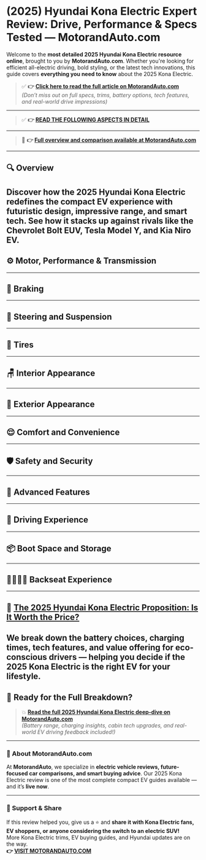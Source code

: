 # (2025) Hyundai Kona Electric Expert Review: Drive, Performance & Specs Tested — MotorandAuto.com  

Welcome to the **most detailed 2025 Hyundai Kona Electric resource online**, brought to you by **MotorandAuto.com**. Whether you're looking for efficient all-electric driving, bold styling, or the latest tech innovations, this guide covers **everything you need to know** about the 2025 Kona Electric.

> ✅ **👉 [Click here to read the full article on MotorandAuto.com](https://motorandauto.com/2025-hyundai-kona-electric-expert-review-drive-performance-specs-tested/)**  
> *(Don’t miss out on full specs, trims, battery options, tech features, and real-world drive impressions)*

---
> ✅ **👉 [READ THE FOLLOWING ASPECTS IN DETAIL](https://motorandauto.com/2025-hyundai-kona-electric-expert-review-drive-performance-specs-tested/)**

---
> 📌 **👉 [Full overview and comparison available at MotorandAuto.com](https://motorandauto.com/2025-hyundai-kona-electric-expert-review-drive-performance-specs-tested/)**

---

## 🔍 **Overview**

Discover how the 2025 Hyundai Kona Electric redefines the compact EV experience with futuristic design, impressive range, and smart tech. See how it stacks up against rivals like the Chevrolet Bolt EUV, Tesla Model Y, and Kia Niro EV.  
---

## ⚙️ **Motor, Performance & Transmission**
---

## 🛑 **Braking**
---

## 🔄 **Steering and Suspension**
---

## 🛞 **Tires**
---

## 🪑 **Interior Appearance**
---

## 🚗 **Exterior Appearance**
---

## 😌 **Comfort and Convenience**
---

## 🛡️ **Safety and Security**
---

## 🚀 **Advanced Features**
---

## 🧭 **Driving Experience**
---

## 📦 **Boot Space and Storage**
---

## 👨‍👩‍👧‍👦 **Backseat Experience**
---

## 💸 **[The 2025 Hyundai Kona Electric Proposition: Is It Worth the Price?](https://motorandauto.com/2025-hyundai-kona-electric-expert-review-drive-performance-specs-tested/)**

We break down the **battery choices, charging times, tech features, and value offering for eco-conscious drivers** — helping you decide if the 2025 Kona Electric is the right EV for your lifestyle.
---

## 🔗 **Ready for the Full Breakdown?**

> 💥 **[Read the full 2025 Hyundai Kona Electric deep-dive on MotorandAuto.com](https://motorandauto.com/2025-hyundai-kona-electric-expert-review-drive-performance-specs-tested/)**  
> *(Battery range, charging insights, cabin tech upgrades, and real-world EV driving feedback included!)*

---

### 🌟 About MotorandAuto.com

At **MotorandAuto**, we specialize in **electric vehicle reviews, future-focused car comparisons, and smart buying advice**. Our 2025 Kona Electric review is one of the most complete compact EV guides available — and it’s **live now**.

---

### 📣 Support & Share

If this review helped you, give us a ⭐ and **share it with Kona Electric fans, EV shoppers, or anyone considering the switch to an electric SUV!**  
More Kona Electric trims, EV buying guides, and Hyundai updates are on the way.  
**👉 [VISIT MOTORANDAUTO.COM](https://motorandauto.com/)**

